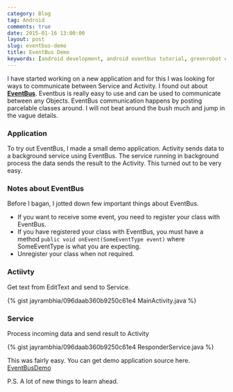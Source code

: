 ```yaml
---
category: Blog
tag: Android
comments: true
date: 2015-01-16 13:00:00
layout: post
slug: eventbus-demo
title: EventBus Demo
keywords: [android development, android eventbus tutorial, greenrobot eventbus, eventbus 101]
---
```


I have started working on a new application and for this I was looking for ways to communicate between Service and Activity. I found out about **[EventBus](https://github.com/greenrobot/EventBus)**. Eventbus is really easy to use and can be used to communicate between any Objects. EventBus communication happens by posting parcelable classes around. I will not beat around the bush much and jump in the vague details.

### Application
To try out EventBus, I made a small demo application. Activity sends data to a background service using EventBus. The service running in background process the data sends the result to the Activity. This turned out to be very easy.

### Notes about EventBus
Before I bagan, I jotted down few important things about EventBus.

 - If you want to receive some event, you need to register your class with EventBus.
 - If you have registered your class with EventBus, you must have a method `public void onEvent(SomeEventType event)` where SomeEventType is what you are expecting.
 - Unregister your class when not required.
 
### Actiivty

Get text from EditText and send to Service.

{% gist jayrambhia/096daab360b9250c61e4 MainActivity.java %}

### Service
Process incoming data and send result to Activity

{% gist jayrambhia/096daab360b9250c61e4 ResponderService.java %}

This was fairly easy. You can get demo application source here. [EventBusDemo](https://github.com/jayrambhia/EventBusDemo)

P.S. A lot of new things to learn ahead.
